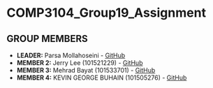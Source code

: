 # COMP3104_Group19_Assignment

## GROUP MEMBERS
- **LEADER:** Parsa Mollahoseini - [GitHub](https://github.com/parsamollahoseini)
- **MEMBER 2:** Jerry Lee (101521229) - [GitHub](https://github.com/jerry-lee)
- **MEMBER 3:** Mehrad Bayat (101533701) - [GitHub](https://github.com/mehbayat)
- **MEMBER 4:** KEVIN GEORGE BUHAIN (101505276) - [GitHub](https://github.com/rozeluxe01)